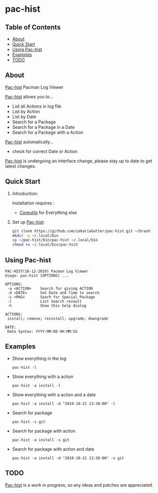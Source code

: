 # pac-hist

## Table of Contents

- [About](#about)
- [Quick Start](#quick-start)
- [Using Pac-hist](#using-pac-hist)
- [Examples](#examples)
- [TODO](#todo)

## About

[Pac-hist] Pacman Log Viewer

[Pac-hist] allows you to...

* List all Actions in log file
* List by Action
* List by Date
* Search for a Package
* Search for a Package in a Date
* Search for a Package with a Action

[Pac-hist] automatically...

* check for correct Date or Action

[Pac-hist] is undergoing an interface change, please stay up to date to get latest changes.

## Quick Start

1. Introduction:

   Installation requires :
    * [Coreutils](https://www.gnu.org/software/coreutils) for Everything else

2. Set up [Pac-hist]:

	``` bash
	git clone https://github.com/zakariaGatter/pac-hist.git ~/brash
	mkdir -p ~/.local/bin
	cp ~/pac-hist/bin/pac-hist ~/.local/bin
	chmod +x ~/.local/bin/pac-hist
	```

## Using Pac-hist

```
PAC-HIST(16-12-2019) Pacman Log Viewer
Usage: pac-hist [OPTIONS] ...

OPTIONS:
 -a <ACTION>    Search for giving ACTION
 -d <DATE>      Set Date and Time to search
 -s <PKG>       Searh for Special Package
 -l             List Search resoult
 -h             Show this help dialog

ACTIONS:
 install; remove; reinstall; upgrade; downgrade

DATE:
 Date Syntax: YYYY-MM-DD HH:MM:SS
```

## Examples

* Show everything in the log

    `pac-hist -l`

* Show everything with a action

    `pac-hist -a install -l`

* Show everything with a action and a date

    `pac-hist -a install -d "2019-10-21 13:38:00" -l`

* Search for package

    `pac-hist -s git`

* Search for package with action

    `pac-hist -a install -s git`

* Search for package with action and date

    `pac-hist -a install -d "2019-10-21 13:38:00" -s git`

## TODO
[Pac-hist] is a work in progress, so any ideas and patches are appreciated.

[Pac-hist]:http://github.com/zakariagatter/pac-hist
